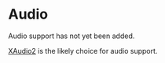 # Audio

Audio support has not yet been added.

[XAudio2](https://docs.microsoft.com/en-us/windows/win32/xaudio2/xaudio2-introduction) is the likely choice for audio support.
